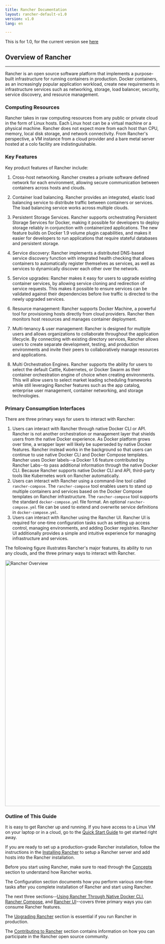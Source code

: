 ```yaml
---
title: Rancher Documentation
layout: rancher-default-v1.0
version: v1.0
lang: en

---
```


<div class="banner bg-info p-10">
    This is for 1.0, for the current version see <a href="http://docs.rancher.com/">here</a>
</div>

## Overview of Rancher
---

Rancher is an open source software platform that implements a purpose-built infrastructure for running containers in production. Docker containers, as an increasingly popular application workload, create new requirements in infrastructure services such as networking, storage, load balancer, security, service discovery, and resource management.

### Computing Resources

Rancher takes in raw computing resources from any public or private cloud in the form of Linux hosts. Each Linux host can be a virtual machine or a physical machine. Rancher does not expect more from each host than CPU, memory, local disk storage, and network connectivity. From Rancher's perspective, a VM instance from a cloud provider and a bare metal server hosted at a colo facility are indistinguishable.

### Key Features

Key product features of Rancher include: 

1. Cross-host networking. Rancher creates a private software defined network for each environment, allowing secure communication between containers across hosts and clouds.

2. Container load balancing. Rancher provides an integrated, elastic load balancing service to distribute traffic between containers or services. The load balancing service works across multiple clouds.

3. Persistent Storage Services. Rancher supports orchestrating Persistent Storage Services for Docker, making it possible for developers to deploy storage reliably in conjunction with containerized applications. The new feature builds on Docker 1.9 volume plugin capabilities, and makes it easier for developers to run applications that require stateful databases and persistent storage.

4.	Service discovery: Rancher implements a distributed DNS-based service discovery function with integrated health checking that allows containers to automatically register themselves as services, as well as services to dynamically discover each other over the network.

5.	Service upgrades: Rancher makes it easy for users to upgrade existing container services, by allowing service cloning and redirection of service requests.  This makes it possible to ensure services can be validated against their dependencies before live traffic is directed to the newly upgraded services. 

6.	Resource management: Rancher supports Docker Machine, a powerful tool for provisioning hosts directly from cloud providers. Rancher then monitors host resources and manages container deployment.

7. Multi-tenancy & user management: Rancher is designed for multiple users and allows organizations to collaborate throughout the application lifecycle. By connecting with existing directory services, Rancher allows users to create separate development, testing, and production environments and invite their peers to collaboratively manage resources and applications.

8. Multi Orchestration Engines. Rancher supports the ability for users to select the default Cattle, Kubernetes, or Docker Swarm as their container orchestration engine of choice when creating environments.  This will allow users to select market leading scheduling frameworks while still leveraging Rancher features such as the app catalog, enterprise user management, container networking, and storage technologies.

### Primary Consumption Interfaces

There are three primary ways for users to interact with Rancher:

1. Users can interact with Rancher through native Docker CLI or API. Rancher is not another orchestration or management layer that shields users from the native Docker experience. As Docker platform grows over time, a wrapper layer will likely be superseded by native Docker features. Rancher instead works in the background so that users can continue to use native Docker CLI and Docker Compose templates. Rancher uses Docker labels--a Docker 1.6 feature contributed by Rancher Labs--to pass additional information through the native Docker CLI.  Because Rancher supports native Docker CLI and API, third-party tools like Kubernetes work on Rancher automatically.
2. Users can interact with Rancher using a command-line tool called `rancher-compose`. The `rancher-compose` tool enables users to stand up multiple containers and services based on the Docker Compose templates on Rancher infrastructure. The `rancher-compose` tool supports the standard `docker-compose.yml` file format. An optional `rancher-compose.yml` file can be used to extend and overwrite service definitions in `docker-compose.yml`.
3. Users can interact with Rancher using the Rancher UI. Rancher UI is required for one-time configuration tasks such as setting up access control, managing environments, and adding Docker registries. Rancher UI additionally provides a simple and intuitive experience for managing infrastructure and services.

The following figure illustrates Rancher's major features, its ability to run any clouds, and the three primary ways to interact with Rancher.

<img src="{{site.baseurl}}/img/rancher/rancher_overview.png" width="800" alt="Rancher Overview">

### Outline of This Guide

It is easy to get Rancher up and running. If you have access to a Linux VM on your laptop or in a cloud, go to the [Quick Start Guide]({{site.baseurl}}/rancher/{{page.version}}/{{page.lang}}/quick-start-guide/) to get started right away.

If you are ready to set up a production-grade Rancher installation, follow the instructions in the [Installing Rancher]({{site.baseurl}}/rancher/{{page.version}}/{{page.lang}}/installing-rancher/installing-server/) to setup a Rancher server and add hosts into the Rancher installation.

Before you start using Rancher, make sure to read through the [Concepts]({{site.baseurl}}/rancher/{{page.version}}/{{page.lang}}/concepts/) section to understand how Rancher works.

The Configuration section documents how you perform various one-time tasks after you complete installation of Rancher and start using Rancher.

The next three sections--[Using Rancher Through Native Docker CLI]({{site.baseurl}}/rancher/{{page.version}}/{{page.lang}}/native-docker/), [Rancher Compose]({{site.baseurl}}/rancher/{{page.version}}/{{page.lang}}/rancher-compose), and [Rancher UI]({{site.baseurl}}/rancher/{{page.version}}/{{page.lang}}/rancher-ui/applications/stacks/adding-services/)--covers three primary ways you can consume Rancher features.

The [Upgrading Rancher]({{site.baseurl}}/rancher/{{page.version}}/{{page.lang}}/upgrading) section is essential if you run Rancher in production.

The [Contributing to Rancher]({{site.baseurl}}/rancher/{{page.version}}/{{page.lang}}/contributing) section contains information on how you can participate in the Rancher open source community.


